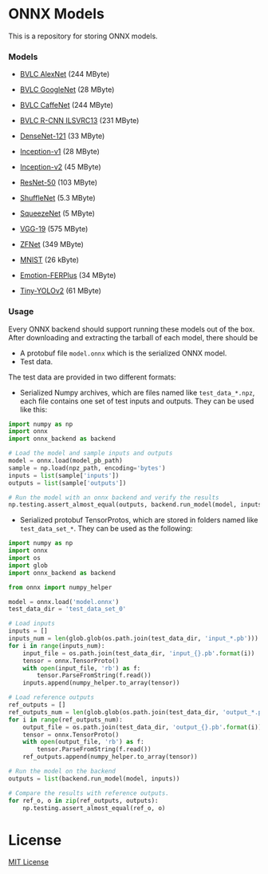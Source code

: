 # ONNX Models

This is a repository for storing ONNX models.

### Models

- [BVLC AlexNet](bvlc_alexnet) (244 MByte)

- [BVLC GoogleNet](bvlc_googlenet) (28 MByte)

- [BVLC CaffeNet](bvlc_reference_caffenet) (244 MByte)

- [BVLC R-CNN ILSVRC13](bvlc_reference_rcnn_ilsvrc13) (231 MByte)

- [DenseNet-121](densenet121) (33 MByte)

- [Inception-v1](inception_v1) (28 MByte)

- [Inception-v2](inception_v2) (45 MByte)

- [ResNet-50](resnet50) (103 MByte)

- [ShuffleNet](shufflenet) (5.3 MByte)

- [SqueezeNet](squeezenet) (5 MByte)

- [VGG-19](vgg19) (575 MByte)

- [ZFNet](zfnet) (349 MByte)

- [MNIST](mnist) (26 kByte)

- [Emotion-FERPlus](emotion_ferplus) (34 MByte)

- [Tiny-YOLOv2](tiny_yolov2) (61 MByte)

### Usage

Every ONNX backend should support running these models out of the box. After downloading and extracting the tarball of each model, there should be

- A protobuf file `model.onnx` which is the serialized ONNX model.
- Test data.


The test data are provided in two different formats:
- Serialized Numpy archives, which are files named like `test_data_*.npz`, each file contains one set of test inputs and outputs.
They can be used like this:

```python
import numpy as np
import onnx
import onnx_backend as backend

# Load the model and sample inputs and outputs
model = onnx.load(model_pb_path)
sample = np.load(npz_path, encoding='bytes')
inputs = list(sample['inputs'])
outputs = list(sample['outputs'])

# Run the model with an onnx backend and verify the results
np.testing.assert_almost_equal(outputs, backend.run_model(model, inputs))
```

- Serialized protobuf TensorProtos, which are stored in folders named like `test_data_set_*`.
They can be used as the following:
```python
import numpy as np
import onnx
import os
import glob
import onnx_backend as backend

from onnx import numpy_helper

model = onnx.load('model.onnx')
test_data_dir = 'test_data_set_0'

# Load inputs
inputs = []
inputs_num = len(glob.glob(os.path.join(test_data_dir, 'input_*.pb')))
for i in range(inputs_num):
    input_file = os.path.join(test_data_dir, 'input_{}.pb'.format(i))
    tensor = onnx.TensorProto()
    with open(input_file, 'rb') as f:
        tensor.ParseFromString(f.read())
    inputs.append(numpy_helper.to_array(tensor))

# Load reference outputs
ref_outputs = []
ref_outputs_num = len(glob.glob(os.path.join(test_data_dir, 'output_*.pb')))
for i in range(ref_outputs_num):
    output_file = os.path.join(test_data_dir, 'output_{}.pb'.format(i))
    tensor = onnx.TensorProto()
    with open(output_file, 'rb') as f:
        tensor.ParseFromString(f.read())
    ref_outputs.append(numpy_helper.to_array(tensor))

# Run the model on the backend
outputs = list(backend.run_model(model, inputs))

# Compare the results with reference outputs.
for ref_o, o in zip(ref_outputs, outputs):
    np.testing.assert_almost_equal(ref_o, o)
```

# License

[MIT License](LICENSE)
